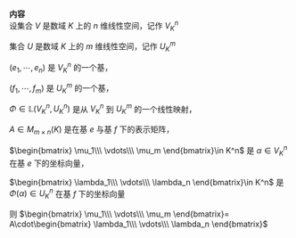 **内容**    
设集合 $V$ 是数域 $K$ 上的 $n$ 维线性空间，记作 $V^n_K$     
    
集合 $U$ 是数域 $K$ 上的 $m$ 维线性空间，记作 $U^m_K$     
    
 $(e_1,\cdots,e_n)$ 是 $V_K^n$ 的一个基，    
    
 $(f_1,\cdots,f_m)$ 是 $U_K^m$ 的一个基，    
    
 $\Phi\in\mathbb{L}(V_K^n,U_K^n)$ 是从 $V_K^n$ 到 $U_K^m$ 的一个线性映射，    
    
 $A\in M_{m\times n}(K)$ 是在基 $e$ 与基 $f$ 下的表示矩阵，    
    
 $\begin{bmatrix}    
\mu_1\\\ \vdots\\\ \mu_m    
\end{bmatrix}\in K^n$ 是 $\alpha\in V_K^n$ 在基 $e$ 下的坐标向量，    
    
 $\begin{bmatrix}    
\lambda_1\\\ \vdots\\\ \lambda_n    
\end{bmatrix}\in K^n$ 是 $\Phi(\alpha)\in U_K^n$ 在基 $f$ 下的坐标向量    
    
则 $\begin{bmatrix}    
\mu_1\\\ \vdots\\\ \mu_m    
\end{bmatrix}=    
A\cdot\begin{bmatrix}    
\lambda_1\\\ \vdots\\\ \lambda_n    
\end{bmatrix}$     
    
